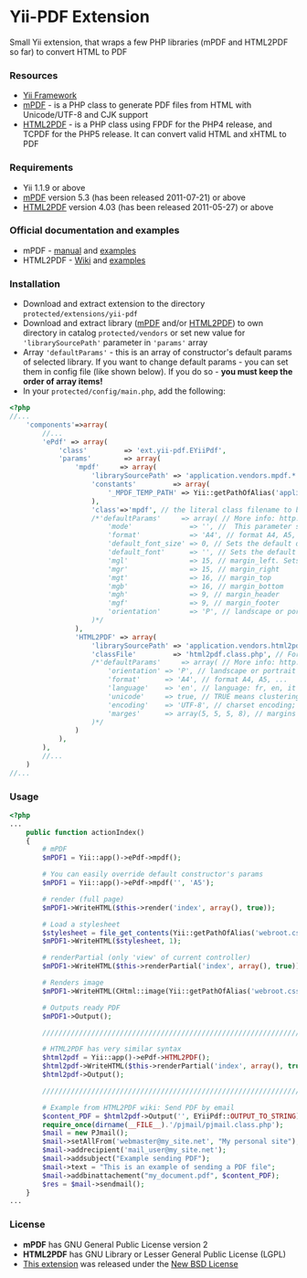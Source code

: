 # Yii-PDF Extension

Small Yii extension, that wraps a few PHP libraries (mPDF and HTML2PDF so far) to convert HTML to PDF

### Resources

- [Yii Framework](http://yiiframework.com/)
- [mPDF](http://www.mpdf1.com/) - is a PHP class to generate PDF files from HTML with Unicode/UTF-8 and CJK support
- [HTML2PDF](http://html2pdf.fr/en/default) - is a PHP class using FPDF for the PHP4 release, and TCPDF for the PHP5 release.
  It can convert valid HTML and xHTML to PDF

### Requirements

- Yii 1.1.9 or above
- [mPDF](http://www.mpdf1.com/mpdf/download) version 5.3 (has been released 2011-07-21) or above
- [HTML2PDF](http://sourceforge.net/projects/phphtml2pdf/) version 4.03 (has been released 2011-05-27) or above

### Official documentation and examples

- mPDF - [manual](http://mpdf1.com/manual/) and [examples](http://www.mpdf1.com/mpdf/examples)
- HTML2PDF - [Wiki](http://wiki.spipu.net/doku.php?id=html2pdf:en:Accueil) and [examples](http://html2pdf.fr/en/example)

### Installation

- Download and extract extension to the directory `protected/extensions/yii-pdf`
- Download and extract library ([mPDF](http://www.mpdf1.com/mpdf/download) and/or [HTML2PDF](http://sourceforge.net/projects/phphtml2pdf/))
  to own directory in catalog `protected/vendors` or set new value for `'librarySourcePath'` parameter in `'params'` array
- Array `'defaultParams'` - this is an array of constructor's default params of selected library.
  If you want to change default params - you can set them in config file (like shown below).
  If you do so - **you must keep the order of array items!**
- In your `protected/config/main.php`, add the following:

```php
<?php
//...
	'components'=>array(
		//...
		'ePdf' => array(
			'class'			=> 'ext.yii-pdf.EYiiPdf',
			'params'		=> array(
				'mpdf'	   => array(
					'librarySourcePath' => 'application.vendors.mpdf.*',
					'constants'			=> array(
						'_MPDF_TEMP_PATH' => Yii::getPathOfAlias('application.runtime'),
					),
					'class'=>'mpdf', // the literal class filename to be loaded from the vendors folder.
					/*'defaultParams'	  => array( // More info: http://mpdf1.com/manual/index.php?tid=184
						'mode'				=> '', //  This parameter specifies the mode of the new document.
						'format'			=> 'A4', // format A4, A5, ...
						'default_font_size' => 0, // Sets the default document font size in points (pt)
						'default_font'		=> '', // Sets the default font-family for the new document.
						'mgl'				=> 15, // margin_left. Sets the page margins for the new document.
						'mgr'				=> 15, // margin_right
						'mgt'				=> 16, // margin_top
						'mgb'				=> 16, // margin_bottom
						'mgh'				=> 9, // margin_header
						'mgf'				=> 9, // margin_footer
						'orientation'		=> 'P', // landscape or portrait orientation
					)*/
				),
				'HTML2PDF' => array(
					'librarySourcePath' => 'application.vendors.html2pdf.*',
					'classFile'			=> 'html2pdf.class.php', // For adding to Yii::$classMap
					/*'defaultParams'	  => array( // More info: http://wiki.spipu.net/doku.php?id=html2pdf:en:v4:accueil
						'orientation' => 'P', // landscape or portrait orientation
						'format'	  => 'A4', // format A4, A5, ...
						'language'	  => 'en', // language: fr, en, it ...
						'unicode'	  => true, // TRUE means clustering the input text IS unicode (default = true)
						'encoding'	  => 'UTF-8', // charset encoding; Default is UTF-8
						'marges'	  => array(5, 5, 5, 8), // margins by default, in order (left, top, right, bottom)
					)*/
				)
			),
		),
		//...
	)
//...
```

### Usage

```php
<?php
...
	public function actionIndex()
	{
		# mPDF
		$mPDF1 = Yii::app()->ePdf->mpdf();

		# You can easily override default constructor's params
		$mPDF1 = Yii::app()->ePdf->mpdf('', 'A5');

		# render (full page)
		$mPDF1->WriteHTML($this->render('index', array(), true));

		# Load a stylesheet
		$stylesheet = file_get_contents(Yii::getPathOfAlias('webroot.css') . '/main.css');
		$mPDF1->WriteHTML($stylesheet, 1);

		# renderPartial (only 'view' of current controller)
		$mPDF1->WriteHTML($this->renderPartial('index', array(), true));

		# Renders image
		$mPDF1->WriteHTML(CHtml::image(Yii::getPathOfAlias('webroot.css') . '/bg.gif' ));

		# Outputs ready PDF
		$mPDF1->Output();

		////////////////////////////////////////////////////////////////////////////////////

		# HTML2PDF has very similar syntax
		$html2pdf = Yii::app()->ePdf->HTML2PDF();
		$html2pdf->WriteHTML($this->renderPartial('index', array(), true));
		$html2pdf->Output();

		////////////////////////////////////////////////////////////////////////////////////

		# Example from HTML2PDF wiki: Send PDF by email
		$content_PDF = $html2pdf->Output('', EYiiPdf::OUTPUT_TO_STRING);
		require_once(dirname(__FILE__).'/pjmail/pjmail.class.php');
		$mail = new PJmail();
		$mail->setAllFrom('webmaster@my_site.net', "My personal site");
		$mail->addrecipient('mail_user@my_site.net');
		$mail->addsubject("Example sending PDF");
		$mail->text = "This is an example of sending a PDF file";
		$mail->addbinattachement("my_document.pdf", $content_PDF);
		$res = $mail->sendmail();
	}
...
```

### License

- **mPDF** has GNU General Public License version 2
- **HTML2PDF** has GNU Library or Lesser General Public License (LGPL)
- [This extension](https://github.com/Borales/yii-pdf) was released under the [New BSD License](http://www.opensource.org/licenses/bsd-license.php)
